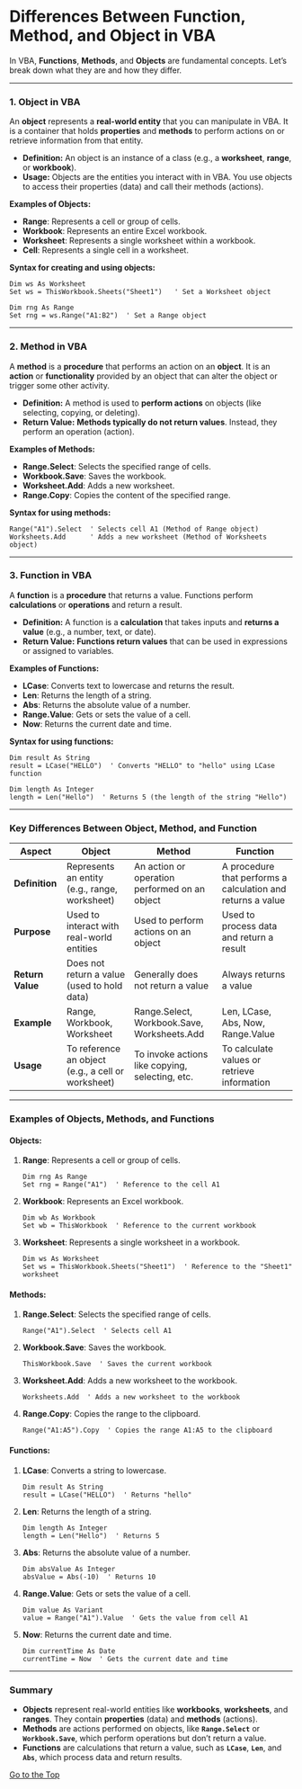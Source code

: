 # **Differences Between Function, Method, and Object in VBA**

In VBA, **Functions**, **Methods**, and **Objects** are fundamental concepts. Let’s break down what they are and how they differ.

---

### **1. Object in VBA**

An **object** represents a **real-world entity** that you can manipulate in VBA. It is a container that holds **properties** and **methods** to perform actions on or retrieve information from that entity.

* **Definition:** An object is an instance of a class (e.g., a **worksheet**, **range**, or **workbook**).
* **Usage:** Objects are the entities you interact with in VBA. You use objects to access their properties (data) and call their methods (actions).

**Examples of Objects:**

* **Range**: Represents a cell or group of cells.
* **Workbook**: Represents an entire Excel workbook.
* **Worksheet**: Represents a single worksheet within a workbook.
* **Cell**: Represents a single cell in a worksheet.

**Syntax for creating and using objects:**

```vba
Dim ws As Worksheet
Set ws = ThisWorkbook.Sheets("Sheet1")   ' Set a Worksheet object

Dim rng As Range
Set rng = ws.Range("A1:B2")  ' Set a Range object
```

---

### **2. Method in VBA**

A **method** is a **procedure** that performs an action on an **object**. It is an **action** or **functionality** provided by an object that can alter the object or trigger some other activity.

* **Definition:** A method is used to **perform actions** on objects (like selecting, copying, or deleting).
* **Return Value:** **Methods typically do not return values**. Instead, they perform an operation (action).

**Examples of Methods:**

* **Range.Select**: Selects the specified range of cells.
* **Workbook.Save**: Saves the workbook.
* **Worksheet.Add**: Adds a new worksheet.
* **Range.Copy**: Copies the content of the specified range.

**Syntax for using methods:**

```vba
Range("A1").Select  ' Selects cell A1 (Method of Range object)
Worksheets.Add      ' Adds a new worksheet (Method of Worksheets object)
```

---

### **3. Function in VBA**

A **function** is a **procedure** that returns a value. Functions perform **calculations** or **operations** and return a result.

* **Definition:** A function is a **calculation** that takes inputs and **returns a value** (e.g., a number, text, or date).
* **Return Value:** **Functions return values** that can be used in expressions or assigned to variables.

**Examples of Functions:**

* **LCase**: Converts text to lowercase and returns the result.
* **Len**: Returns the length of a string.
* **Abs**: Returns the absolute value of a number.
* **Range.Value**: Gets or sets the value of a cell.
* **Now**: Returns the current date and time.

**Syntax for using functions:**

```vba
Dim result As String
result = LCase("HELLO")  ' Converts "HELLO" to "hello" using LCase function

Dim length As Integer
length = Len("Hello")  ' Returns 5 (the length of the string "Hello")
```

---

### **Key Differences Between Object, Method, and Function**

| **Aspect**       | **Object**                                         | **Method**                                      | **Function**                                                |
| ---------------- | -------------------------------------------------- | ----------------------------------------------- | ----------------------------------------------------------- |
| **Definition**   | Represents an entity (e.g., range, worksheet)      | An action or operation performed on an object   | A procedure that performs a calculation and returns a value |
| **Purpose**      | Used to interact with real-world entities          | Used to perform actions on an object            | Used to process data and return a result                    |
| **Return Value** | Does not return a value (used to hold data)        | Generally does not return a value               | Always returns a value                                      |
| **Example**      | Range, Workbook, Worksheet                         | Range.Select, Workbook.Save, Worksheets.Add     | Len, LCase, Abs, Now, Range.Value                           |
| **Usage**        | To reference an object (e.g., a cell or worksheet) | To invoke actions like copying, selecting, etc. | To calculate values or retrieve information                 |

---

### **Examples of Objects, Methods, and Functions**

#### **Objects:**

1. **Range**: Represents a cell or group of cells.

   ```vba
   Dim rng As Range
   Set rng = Range("A1")  ' Reference to the cell A1
   ```

2. **Workbook**: Represents an Excel workbook.

   ```vba
   Dim wb As Workbook
   Set wb = ThisWorkbook  ' Reference to the current workbook
   ```

3. **Worksheet**: Represents a single worksheet in a workbook.

   ```vba
   Dim ws As Worksheet
   Set ws = ThisWorkbook.Sheets("Sheet1")  ' Reference to the "Sheet1" worksheet
   ```

#### **Methods:**

1. **Range.Select**: Selects the specified range of cells.

   ```vba
   Range("A1").Select  ' Selects cell A1
   ```

2. **Workbook.Save**: Saves the workbook.

   ```vba
   ThisWorkbook.Save  ' Saves the current workbook
   ```

3. **Worksheet.Add**: Adds a new worksheet to the workbook.

   ```vba
   Worksheets.Add  ' Adds a new worksheet to the workbook
   ```

4. **Range.Copy**: Copies the range to the clipboard.

   ```vba
   Range("A1:A5").Copy  ' Copies the range A1:A5 to the clipboard
   ```

#### **Functions:**

1. **LCase**: Converts a string to lowercase.

   ```vba
   Dim result As String
   result = LCase("HELLO")  ' Returns "hello"
   ```

2. **Len**: Returns the length of a string.

   ```vba
   Dim length As Integer
   length = Len("Hello")  ' Returns 5
   ```

3. **Abs**: Returns the absolute value of a number.

   ```vba
   Dim absValue As Integer
   absValue = Abs(-10)  ' Returns 10
   ```

4. **Range.Value**: Gets or sets the value of a cell.

   ```vba
   Dim value As Variant
   value = Range("A1").Value  ' Gets the value from cell A1
   ```

5. **Now**: Returns the current date and time.

   ```vba
   Dim currentTime As Date
   currentTime = Now  ' Gets the current date and time
   ```

---

### **Summary**

* **Objects** represent real-world entities like **workbooks**, **worksheets**, and **ranges**. They contain **properties** (data) and **methods** (actions).
* **Methods** are actions performed on objects, like **`Range.Select`** or **`Workbook.Save`**, which perform operations but don’t return a value.
* **Functions** are calculations that return a value, such as **`LCase`**, **`Len`**, and **`Abs`**, which process data and return results.

[Go to the Top](#differences-between-function-method-and-object-in-vba)
